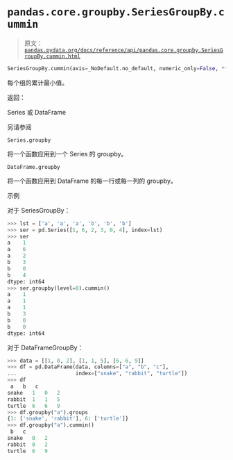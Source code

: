 # `pandas.core.groupby.SeriesGroupBy.cummin`

> 原文：[`pandas.pydata.org/docs/reference/api/pandas.core.groupby.SeriesGroupBy.cummin.html`](https://pandas.pydata.org/docs/reference/api/pandas.core.groupby.SeriesGroupBy.cummin.html)

```py
SeriesGroupBy.cummin(axis=_NoDefault.no_default, numeric_only=False, **kwargs)
```

每个组的累计最小值。

返回：

Series 或 DataFrame

另请参阅

`Series.groupby`

将一个函数应用到一个 Series 的 groupby。

`DataFrame.groupby`

将一个函数应用到 DataFrame 的每一行或每一列的 groupby。

示例

对于 SeriesGroupBy：

```py
>>> lst = ['a', 'a', 'a', 'b', 'b', 'b']
>>> ser = pd.Series([1, 6, 2, 3, 0, 4], index=lst)
>>> ser
a    1
a    6
a    2
b    3
b    0
b    4
dtype: int64
>>> ser.groupby(level=0).cummin()
a    1
a    1
a    1
b    3
b    0
b    0
dtype: int64 
```

对于 DataFrameGroupBy：

```py
>>> data = [[1, 0, 2], [1, 1, 5], [6, 6, 9]]
>>> df = pd.DataFrame(data, columns=["a", "b", "c"],
...                   index=["snake", "rabbit", "turtle"])
>>> df
 a   b   c
snake   1   0   2
rabbit  1   1   5
turtle  6   6   9
>>> df.groupby("a").groups
{1: ['snake', 'rabbit'], 6: ['turtle']}
>>> df.groupby("a").cummin()
 b   c
snake   0   2
rabbit  0   2
turtle  6   9 
```
